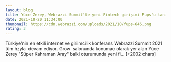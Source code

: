 ```yaml
--- 
layout: blog
title: Yüce Zerey, Webrazzi Summit'te yeni Fintech girişimi Fups'u tanıttı
date: 2021-10-20 11:34:00
thumbnail: https://cdn.webrazzi.com/uploads/2021/10/fups-646.png
rating: 3
---
```

Türkiye'nin en etkili internet ve giriimcilik konferans Webrazzi Summit 2021 tüm hzyla  devam ediyor. Grow  salonunda konumac olarak yer alan Yüce Zerey "Süper Kahraman Aray" balkl oturumunda yeni fi… [+2002 chars]